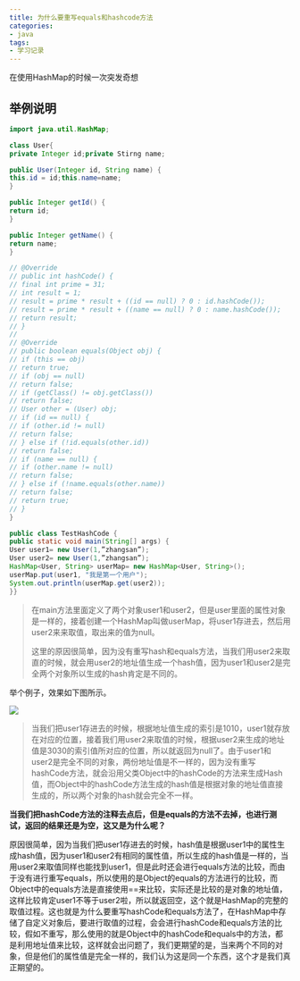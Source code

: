 ```yaml
---
title: 为什么要重写equals和hashcode方法
categories:
- java
tags:
- 学习记录
---
```


在使用HashMap的时候一次突发奇想

<!--  more  -->

## 举例说明

```java
import java.util.HashMap;

class User{
private Integer id;private Stirng name;

public User(Integer id, String name) {
this.id = id;this.name=name;
}

public Integer getId() {
return id;
}

public Integer getName() {
return name;
}

// @Override
// public int hashCode() {
// final int prime = 31;
// int result = 1;
// result = prime * result + ((id == null) ? 0 : id.hashCode());
// result = prime * result + ((name == null) ? 0 : name.hashCode());
// return result;
// }
//
// @Override
// public boolean equals(Object obj) {
// if (this == obj)
// return true;
// if (obj == null)
// return false;
// if (getClass() != obj.getClass())
// return false;
// User other = (User) obj;
// if (id == null) {
// if (other.id != null)
// return false;
// } else if (!id.equals(other.id))
// return false;
// if (name == null) {
// if (other.name != null)
// return false;
// } else if (!name.equals(other.name))
// return false;
// return true;
// }
}

public class TestHashCode {
public static void main(String[] args) {
User user1= new User(1,”zhangsan”);
User user2= new User(1,”zhangsan”);
HashMap<User, String> userMap= new HashMap<User, String>();
userMap.put(user1, "我是第一个用户");
System.out.println(userMap.get(user2));
}}
```

> 在main方法里面定义了两个对象user1和user2，但是user里面的属性对象是一样的，接着创建一个HashMap叫做userMap，将user1存进去，然后用user2来来取值，取出来的值为null。
>
> 这里的原因很简单，因为没有重写hash和equals方法，当我们用user2来取直的时候，就会用user2的地址值生成一个hash值，因为user1和user2是完全两个对象所以生成的hash肯定是不同的。

举个例子，效果如下图所示。

![](https://cdn.jsdelivr.net/gh/lbwdada/Mybolg_img/2023-03-10/%E4%B8%BA%E4%BB%80%E4%B9%88%E8%A6%81%E9%87%8D%E5%86%99equals%E5%92%8Chashcode%E6%96%B9%E6%B3%95/Snipaste_2023-03-10_19-16-40.png)

> 当我们把user1存进去的时候，根据地址值生成的索引是1010，user1就存放在对应的位置，接着我们用user2来取值的时候，根据user2来生成的地址值是3030的索引值所对应的位置，所以就返回为null了。由于user1和user2是完全不同的对象，两份地址值是不一样的，因为没有重写hashCode方法，就会沿用父类Object中的hashCode的方法来生成Hash值，而Object中的hashCode方法生成的hash值是根据对象的地址值直接生成的，所以两个对象的hash就会完全不一样。

**当我们把hashCode方法的注释去点后，但是equals的方法不去掉，也进行测试，返回的结果还是为空，这又是为什么呢？**

  原因很简单，因为当我们把user1存进去的时候，hash值是根据user1中的属性生成hash值，因为user1和user2有相同的属性值，所以生成的hash值是一样的，当用user2来取值同样也能找到user1，但是此时还会进行equals方法的比较，而由于没有进行重写equals，所以使用的是Object的equals的方法进行的比较，而Object中的equals方法是直接使用==来比较，实际还是比较的是对象的地址值，这样比较肯定user1不等于user2啦，所以就返回空，这个就是HashMap的完整的取值过程。这也就是为什么要重写hashCode和equals方法了，在HashMap中存储了自定义对象后，要进行取值的过程，会会进行hashCode和equals方法的比较，假如不重写，那么使用的就是Object中的hashCode和equals中的方法，都是利用地址值来比较，这样就会出问题了，我们更期望的是，当来两个不同的对象，但是他们的属性值是完全一样的，我们认为这是同一个东西，这个才是我们真正期望的。
